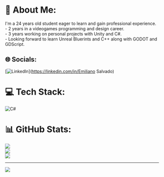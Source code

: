 # 💫 About Me:
I'm a 24 years old student eager to learn and gain professional experience.<br>- 2 years in a videogames programming and design career.<br>- 3 years working on personal projects with Unity and C#.<br>- Looking forward to learn Unreal Bluerints and C++ along with GODOT and GDScript.


## 🌐 Socials:
[![LinkedIn](https://img.shields.io/badge/LinkedIn-%230077B5.svg?logo=linkedin&logoColor=white)](https://linkedin.com/in/Emiliano Salvado) 

# 💻 Tech Stack:
![C#](https://img.shields.io/badge/c%23-%23239120.svg?style=for-the-badge&logo=csharp&logoColor=white)
# 📊 GitHub Stats:
![](https://github-readme-stats.vercel.app/api?username=EmilianoSalvado&theme=vision-friendly-dark&hide_border=false&include_all_commits=true&count_private=true)<br/>
![](https://github-readme-streak-stats.herokuapp.com/?user=EmilianoSalvado&theme=vision-friendly-dark&hide_border=false)<br/>
![](https://github-readme-stats.vercel.app/api/top-langs/?username=EmilianoSalvado&theme=vision-friendly-dark&hide_border=false&include_all_commits=true&count_private=true&layout=compact)

---
[![](https://visitcount.itsvg.in/api?id=EmilianoSalvado&icon=5&color=2)](https://visitcount.itsvg.in)

<!-- Proudly created with GPRM ( https://gprm.itsvg.in ) -->
